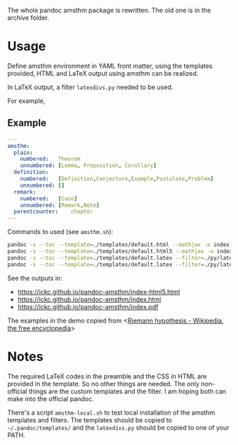The whole pandoc amsthm package is rewritten. The old one is in the archive folder.

# Usage #

Define amsthm environment in YAML front matter, using the templates provided, HTML and LaTeX output using amsthm can be realized.

In LaTeX output, a filter `latexdivs.py` needed to be used.

For example,

## Example ##

```yaml
---
amsthm:
  plain:	
    numbered:	Theorem
    unnumbered:	[Lemma, Proposition, Corollary]
  definition:	
    numbered:	[Definition,Conjecture,Example,Postulate,Problem]
    unnumbered:	[]
  remark:	
    numbered:	[Case]
    unnumbered:	[Remark,Note]
  parentcounter:	chapter
---
```

Commands to used (see `amsthm.sh`):

```bash
pandoc -s --toc --template=./templates/default.html --mathjax -o index.html index.md
pandoc -s --toc --template=./templates/default.html5 --mathjax -o index-html5.html index.md
pandoc -s --toc --template=./templates/default.latex --filter=./py/latexdivs.py -o index.tex index.md
pandoc -s --toc --template=./templates/default.latex --filter=./py/latexdivs.py -o index.pdf index.md
```

See the outputs in:

- <https://ickc.github.io/pandoc-amsthm/index-html5.html>
- <https://ickc.github.io/pandoc-amsthm/index.html>
- <https://ickc.github.io/pandoc-amsthm/index.pdf>

The examples in the demo copied from <[Riemann hypothesis - Wikipedia, the free encyclopedia](https://en.wikipedia.org/wiki/Riemann_hypothesis)>

# Notes #

The required LaTeX codes in the preamble and the CSS in HTML are provided in the template. So no other things are needed. The only non-official things are the custom templates and the filter. I am hoping both can make into the official pandoc.

There's a script `amsthm-local.sh` to test local installation of the amsthm templates and filters. The templates should be copied to `~/.pandoc/templates/` and the `latexdivs.py` should be copied to one of your PATH.